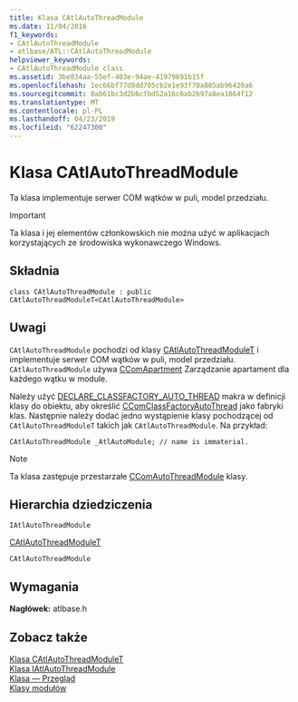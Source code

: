 ```yaml
---
title: Klasa CAtlAutoThreadModule
ms.date: 11/04/2016
f1_keywords:
- CAtlAutoThreadModule
- atlbase/ATL::CAtlAutoThreadModule
helpviewer_keywords:
- CAtlAutoThreadModule class
ms.assetid: 3be834aa-55ef-403e-94ae-41979691b15f
ms.openlocfilehash: 1ec66bf77d8dd705cb2e1e93f70a885ab96420a6
ms.sourcegitcommit: 0ab61bc3d2b6cfbd52a16c6ab2b97a8ea1864f12
ms.translationtype: MT
ms.contentlocale: pl-PL
ms.lasthandoff: 04/23/2019
ms.locfileid: "62247300"
---
```

# <a name="catlautothreadmodule-class"></a>Klasa CAtlAutoThreadModule

Ta klasa implementuje serwer COM wątków w puli, model przedziału.

> [!IMPORTANT]
> Ta klasa i jej elementów członkowskich nie można użyć w aplikacjach korzystających ze środowiska wykonawczego Windows.

## <a name="syntax"></a>Składnia

```
class CAtlAutoThreadModule : public CAtlAutoThreadModuleT<CAtlAutoThreadModule>
```

## <a name="remarks"></a>Uwagi

`CAtlAutoThreadModule` pochodzi od klasy [CAtlAutoThreadModuleT](../../atl/reference/catlautothreadmodulet-class.md) i implementuje serwer COM wątków w puli, model przedziału. `CAtlAutoThreadModule` używa [CComApartment](../../atl/reference/ccomapartment-class.md) Zarządzanie apartament dla każdego wątku w module.

Należy użyć [DECLARE_CLASSFACTORY_AUTO_THREAD](aggregation-and-class-factory-macros.md#declare_classfactory_auto_thread) makra w definicji klasy do obiektu, aby określić [CComClassFactoryAutoThread](../../atl/reference/ccomclassfactoryautothread-class.md) jako fabryki klas. Następnie należy dodać jedno wystąpienie klasy pochodzącej od `CAtlAutoThreadModuleT` takich jak `CAtlAutoThreadModule`. Na przykład:

`CAtlAutoThreadModule _AtlAutoModule; // name is immaterial.`

> [!NOTE]
> Ta klasa zastępuje przestarzałe [CComAutoThreadModule](../../atl/reference/ccomautothreadmodule-class.md) klasy.

## <a name="inheritance-hierarchy"></a>Hierarchia dziedziczenia

`IAtlAutoThreadModule`

[CAtlAutoThreadModuleT](../../atl/reference/catlautothreadmodulet-class.md)

`CAtlAutoThreadModule`

## <a name="requirements"></a>Wymagania

**Nagłówek:** atlbase.h

## <a name="see-also"></a>Zobacz także

[Klasa CAtlAutoThreadModuleT](../../atl/reference/catlautothreadmodulet-class.md)<br/>
[Klasa IAtlAutoThreadModule](../../atl/reference/iatlautothreadmodule-class.md)<br/>
[Klasa — Przegląd](../../atl/atl-class-overview.md)<br/>
[Klasy modułów](../../atl/atl-module-classes.md)
